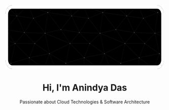 <div align="center">
  <img src="https://github.com/anindyadas2001/anindyadas2001/blob/482d2f9b37ba3a1f596d2c27e9f7eaf707f65fa4/Images/github-header-image1.png?raw=true" width="500" height="200" alt="Anindya Das">
  <h1 align="center">Hi, I'm Anindya Das</h1>
  <p align="center">Passionate about Cloud Technologies & Software Architecture</p>
</div>
